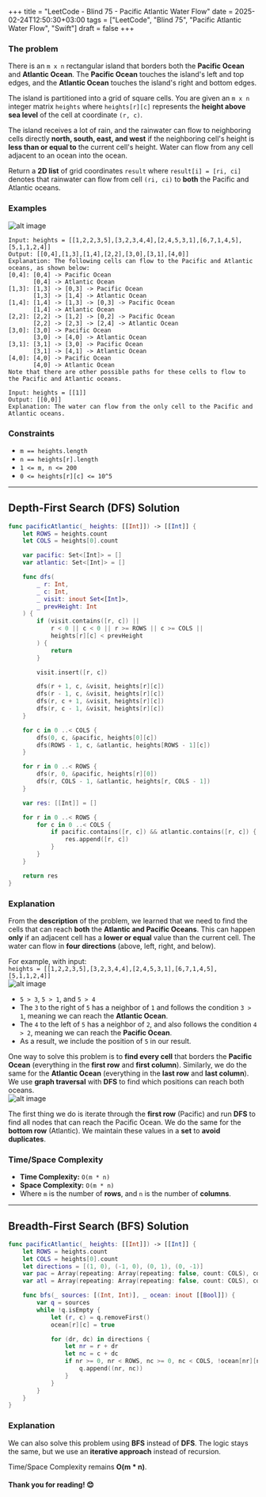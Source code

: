 +++
title = "LeetCode - Blind 75 - Pacific Atlantic Water Flow"
date = 2025-02-24T12:50:30+03:00
tags = ["LeetCode", "Blind 75", "Pacific Atlantic Water Flow", "Swift"]
draft = false
+++

### The problem  
There is an `m x n` rectangular island that borders both the **Pacific Ocean** and **Atlantic Ocean**. The **Pacific Ocean** touches the island's left and top edges, and the **Atlantic Ocean** touches the island's right and bottom edges.  

The island is partitioned into a grid of square cells. You are given an `m x n` integer matrix `heights` where `heights[r][c]` represents the **height above sea level** of the cell at coordinate `(r, c)`.  

The island receives a lot of rain, and the rainwater can flow to neighboring cells directly **north, south, east, and west** if the neighboring cell's height is **less than or equal to** the current cell's height. Water can flow from any cell adjacent to an ocean into the ocean.  

Return a **2D list** of grid coordinates `result` where `result[i] = [ri, ci]` denotes that rainwater can flow from cell `(ri, ci)` to **both** the Pacific and Atlantic oceans.  

### Examples  
![alt image](images/waterflow-grid.jpg#center)  

```
Input: heights = [[1,2,2,3,5],[3,2,3,4,4],[2,4,5,3,1],[6,7,1,4,5],[5,1,1,2,4]]
Output: [[0,4],[1,3],[1,4],[2,2],[3,0],[3,1],[4,0]]
Explanation: The following cells can flow to the Pacific and Atlantic oceans, as shown below:
[0,4]: [0,4] -> Pacific Ocean  
       [0,4] -> Atlantic Ocean  
[1,3]: [1,3] -> [0,3] -> Pacific Ocean  
       [1,3] -> [1,4] -> Atlantic Ocean  
[1,4]: [1,4] -> [1,3] -> [0,3] -> Pacific Ocean  
       [1,4] -> Atlantic Ocean  
[2,2]: [2,2] -> [1,2] -> [0,2] -> Pacific Ocean  
       [2,2] -> [2,3] -> [2,4] -> Atlantic Ocean  
[3,0]: [3,0] -> Pacific Ocean  
       [3,0] -> [4,0] -> Atlantic Ocean  
[3,1]: [3,1] -> [3,0] -> Pacific Ocean  
       [3,1] -> [4,1] -> Atlantic Ocean  
[4,0]: [4,0] -> Pacific Ocean  
       [4,0] -> Atlantic Ocean  
Note that there are other possible paths for these cells to flow to the Pacific and Atlantic oceans.
```

```
Input: heights = [[1]]
Output: [[0,0]]
Explanation: The water can flow from the only cell to the Pacific and Atlantic oceans.
```

### Constraints  
* `m == heights.length`  
* `n == heights[r].length`  
* `1 <= m, n <= 200`  
* `0 <= heights[r][c] <= 10^5`  

---

## Depth-First Search (DFS) Solution  

```swift
func pacificAtlantic(_ heights: [[Int]]) -> [[Int]] {
    let ROWS = heights.count
    let COLS = heights[0].count

    var pacific: Set<[Int]> = []
    var atlantic: Set<[Int]> = []

    func dfs(
        _ r: Int,
        _ c: Int,
        _ visit: inout Set<[Int]>,
        _ prevHeight: Int
    ) {
        if (visit.contains([r, c]) ||
            r < 0 || c < 0 || r >= ROWS || c >= COLS ||
            heights[r][c] < prevHeight
        ) {
            return
        }

        visit.insert([r, c])

        dfs(r + 1, c, &visit, heights[r][c])
        dfs(r - 1, c, &visit, heights[r][c])
        dfs(r, c + 1, &visit, heights[r][c])
        dfs(r, c - 1, &visit, heights[r][c])
    }

    for c in 0 ..< COLS {
        dfs(0, c, &pacific, heights[0][c])
        dfs(ROWS - 1, c, &atlantic, heights[ROWS - 1][c])
    }

    for r in 0 ..< ROWS {
        dfs(r, 0, &pacific, heights[r][0])
        dfs(r, COLS - 1, &atlantic, heights[r, COLS - 1])
    }

    var res: [[Int]] = []

    for r in 0 ..< ROWS {
        for c in 0 ..< COLS {
            if pacific.contains([r, c]) && atlantic.contains([r, c]) {
                res.append([r, c])
            }
        }
    }

    return res
}
```

### Explanation  
From the **description** of the problem, we learned that we need to find the cells that can reach **both** the **Atlantic and Pacific Oceans**. This can happen **only** if an adjacent cell has a **lower or equal** value than the current cell. The water can flow in **four directions** (above, left, right, and below).  

For example, with input:  
`heights = [[1,2,2,3,5],[3,2,3,4,4],[2,4,5,3,1],[6,7,1,4,5],[5,1,1,2,4]]`  
![alt image](images/p-417.png#center)  

- `5 > 3`, `5 > 1`, and `5 > 4`  
- The `3` to the right of `5` has a neighbor of `1` and follows the condition `3 > 1`, meaning we can reach the **Atlantic Ocean**.  
- The `4` to the left of `5` has a neighbor of `2`, and also follows the condition `4 > 2`, meaning we can reach the **Pacific Ocean**.  
- As a result, we include the position of `5` in our result.  

One way to solve this problem is to **find every cell** that borders the **Pacific Ocean** (everything in the **first row** and **first column**). Similarly, we do the same for the **Atlantic Ocean** (everything in the **last row** and **last column**). We use **graph traversal** with **DFS** to find which positions can reach both oceans.  
![alt image](images/p-417-1.png#center)  

The first thing we do is iterate through the **first row** (Pacific) and run **DFS** to find all nodes that can reach the Pacific Ocean. We do the same for the **bottom row** (Atlantic). We maintain these values in a **set** to **avoid duplicates**.  

### Time/Space Complexity  
* **Time Complexity:** `O(m * n)`  
* **Space Complexity:** `O(m * n)`  
* Where `m` is the number of **rows**, and `n` is the number of **columns**.  

---

## Breadth-First Search (BFS) Solution  

```swift
func pacificAtlantic(_ heights: [[Int]]) -> [[Int]] {
    let ROWS = heights.count
    let COLS = heights[0].count
    let directions = [(1, 0), (-1, 0), (0, 1), (0, -1)]
    var pac = Array(repeating: Array(repeating: false, count: COLS), count: ROWS)
    var atl = Array(repeating: Array(repeating: false, count: COLS), count: ROWS)

    func bfs(_ sources: [(Int, Int)], _ ocean: inout [[Bool]]) {
        var q = sources
        while !q.isEmpty {
            let (r, c) = q.removeFirst()
            ocean[r][c] = true

            for (dr, dc) in directions {
                let nr = r + dr
                let nc = c + dc
                if nr >= 0, nr < ROWS, nc >= 0, nc < COLS, !ocean[nr][nc], heights[nr][nc] >= heights[r][c] {
                    q.append((nr, nc))
                }
            }
        }
    }
}
```

### Explanation  
We can also solve this problem using **BFS** instead of **DFS**. The logic stays the same, but we use an **iterative approach** instead of recursion.  

Time/Space Complexity remains **O(m * n)**.

#### Thank you for reading! 😊
